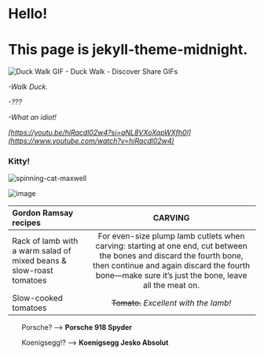 # Hello!
# This page is jekyll-theme-midnight.



![Duck Walk GIF - Duck Walk - Discover   Share GIFs](https://github.com/outmoded1PonGee0/outmoded1PonGee0.github.io/assets/150323782/09bf2fd5-85c8-4d8b-ba8e-afb8033add97)




*-Walk Duck.*

*-???*

*-What an idiot!*


*[https://youtu.be/hiRacdl02w4?si=qNL8VXoXqpWXfh0l](https://www.youtube.com/watch?v=hiRacdl02w4)*




### Kitty!

![spinning-cat-maxwell](https://github.com/outmoded1PonGee0/outmoded1PonGee0.github.io/assets/150323782/4172ee6f-8b5c-4bd2-8429-8c231aed08a3)

![image](https://github.com/outmoded1PonGee0/outmoded1PonGee0.github.io/assets/150323782/05e73bde-46a1-41cd-956c-7d3e9efaccea)








| Gordon Ramsay recipes     | CARVING |
| :---| :----: |
| Rack of lamb with a warm salad of mixed beans & slow-roast tomatoes | For even-size plump lamb cutlets when carving: starting at one end, cut between the bones and discard the fourth bone, then continue and again discard the fourth bone—make sure it’s just the bone, leave all the meat on. |
| Slow-cooked tomatoes | ~~Tomato.~~ *Excellent with the lamb!*  |
























&nbsp; &nbsp; &nbsp; &nbsp;Porsche? --> 
**Porsche 918 Spyder**


&nbsp; &nbsp; &nbsp; &nbsp;Koenigsegg!? --> 
 **Koenigsegg Jesko Absolut**
